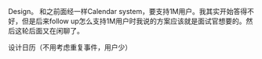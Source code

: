 Design。 和之前面经一样Calendar system，要支持1M用户。我其实开始答得不好，但是后来follow up怎么支持1M用户时我说的方案应该就是面试官想要的。然后这轮后面又在闲聊了。

设计日历（不用考虑重复事件，用户少）